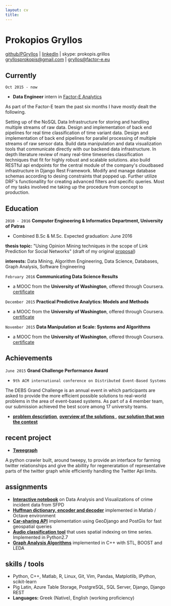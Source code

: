 ```yaml
---
layout: cv
title:
---
```


# Prokopios Gryllos

<div id="webaddress">
<a href="http://www.github.com/PGryllos">github/PGryllos</a>
|  <a href="https://www.linkedin.com/in/prokopis-gryllos-0baa7ba3">linkedIn</a>
|  <a> skype: prokopis.grillos </a>
</div>
<div id="webaddress">
<a href="http://gryllosprokopis@gmail.com">gryllosprokopis@gmail.com</a>
|  <a href="gryllos@factor-e.eu">gryllos@factor-e.eu</a>
</div>


## Currently

`Oct 2015 - now`

- __Data Engineer__ intern in [Factor-E Analytics](http://www.factor-e.eu)

As part of the Factor-E team the past six months I have mostly dealt the following.

Setting up of the NoSQL Data Infrastructure for storing and handling multiple streams of raw data.
Design and implementation of back end pipelines for real time classification of time variant data.
Design and implementation of back end pipelines for parallel processing of multiple streams of raw sensor data.
Build data manipulation and data visualization tools that communicate directly with our backend data infrastructure.
In depth literature review of many real-time timeseries classification techniques that fit for highly robust and scalable solutions.
also
build RESTful api endpoints for the central module of the company's cloudbased infrastructure in Django Rest Framework.
Modify and manage database schemas according to desing constraints that popped up.
Further utilize DRF's functionallity for creating advanced filters and specific queries.
Most of my tasks involved me taking up the procedure from concept to production.


## Education

`2010 - 2016`
__Computer Engineering & Informatics Department, University of Patras__

- Combined B.Sc & M.Sc. Expected graduation: June 2016

__thesis topic:__ "Using Opinion Mining techniques in the scope of Link Prediction for Social Networks"
(draft of my original [proposal](https://docs.google.com/document/d/1_mPtlCgdmH4BK8iOzWKZM0TDy_WJVt7X3KMa_xZhyHw/edit?usp=sharing))

__interests:__ Data Mining, Algorithm Engineering, Data Science, Databases, Graph Analysis, Software Engineering

`February 2016`
__Communicating Data Science Results__

- a MOOC from the __University of Washington__, offered through Coursera. [certificate](https://www.coursera.org/account/accomplishments/verify/GCXCRMC2TD95)

`December 2015`
__Practical Predictive Analytics: Models and Methods__

- a MOOC from the __University of Washington__, offered through Coursera. [certificate](https://www.coursera.org/account/accomplishments/certificate/P6J2AWFD5HCD)

`November 2015`
__Data Manipulation at Scale: Systems and Algorithms__

- a MOOC from the __University of Washington__, offered through Coursera. [certificate](https://www.coursera.org/account/accomplishments/certificate/73PW8J6MBAJH)



## Achievements

`June 2015`
__Grand Challenge Performance Award__ 

- `9th ACM international conference on Distributed Event-Based Systems`

The DEBS Grand Challenge is an annual event in which participants are asked to provide the
more efficient possible solutions to real-world problems in the area of event-based systems. As part of a 4 member team, our submission achieved the best score among 17 university teams.

- [__problem description__](http://www.debs2015.org/call-grand-challenge.html), [__overview of the solutions__ ](http://dblp.uni-trier.de/db/conf/debs/debs2015.html),
[__our solution that won the contest__](http://acropolis.cs.vu.nl/~spyros/www/papers/Pimp%20my%20Taxi%20Ride.pdf)


## recent project
- [__Tweegraph__](https://github.com/PGryllos/tweegraph)

A python crawler built, around tweepy, to provide an interface for farming twitter relationships and give the abillity for regeneratation of representative parts of the twitter graph while efficiently handling the Twitter Api limits.

## assignments

- [__Interactive notebook__](https://github.com/PGryllos/SanFranciscoCrimeAnalysis/blob/master/report.ipynb) on Data Analysis and Visualizations of crime incident data from SFPD
- [__Huffman dictionary, encoder and decoder__](https://github.com/PGryllos/nhuff) implemented in Matlab / Octave environment
- [__Car-sharing API__](https://github.com/PGryllos/car_api) implementation using GeoDjango and PostGis for fast geospatial queries
- [__Audio classification tool__](https://github.com/lOStres/JaFEM) that uses spatial indexing on time series. Implemented in Python2.7
- [__Graph Analysis Algorithms__](https://github.com/PGryllos/kruskal_strong_comp) implemented in C++ with STL, BOOST and LEDA

## skills / tools

- Python, C++, Matlab, R, Linux, Git, Vim, Pandas, Matplotlib, IPython, scikit-learn
- Pig Latin, Azure Table Storage, PostgreSQL, SQL Server, Django, Django REST
- __Languages:__ Greek (Native), English (working proficiency)


<!-- ### Footer

Last updated: May 2013 -->


